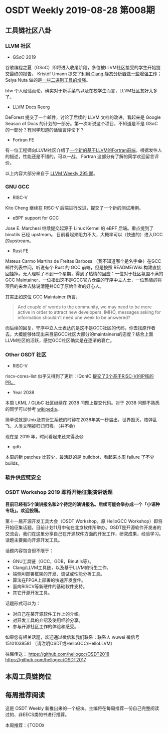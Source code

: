 # OSDT Weekly 2019-08-28 第008期

## 工具链社区八卦

### LLVM 社区

- GSoC 2019

谷歌编程之夏（GSoC）即将进入收尾阶段，多位被LLVM社区接受的学生开始提交最终的报告。
Kristóf Umann 提交了[利用 Clang 静态分析器做一些增强工作]()； Seiya  Nuta 做的是[一些二进制工具的增强](https://seiya.me/gsoc19)。

btw 个人经验而论，确实对于新手菜鸟以及在校学生而言，LLVM社区友好太多了。

- LLVM Docs Reorg

DeForest 提交了一个邮件，讨论了后续的 LLVM 文档的改进。看起来是 Google Season of Docs 的计划的一部分。第一次听说这个项目，不知道是不是 GSoC 的一部分？有同学知道的话留言评论下？

- Fortran FE

有一位工程师向LLVM社区介绍了[一个新的基于LLVM的Fortran前端](http://lists.llvm.org/pipermail/llvm-dev/2019-August/134620.html)。根据发件人的描述，性能还是不错的，可以一战。
Fortran 这部分有了解的同学欢迎留言评价。

以上内容大部分来自于 [LLVM Weekly 295 期](http://llvmweekly.org/issue/295)。


### GNU GCC

- RISC-V

Kito Cheng 继续在 RISC-V 后端进行改进，提交了一个新的测试用例。

- eBPF support for GCC

Jose E. Marchesi 继续提交起源于 Linux Kernel 的 eBPF 后端。重点提到了 binutils 已经 upstream。
目前看起来阻力不大，大概率可以（快速的）进入GCC的upstream。

- Rust FE

Mateus Carmo Martins de Freitas Barbosa （我不知道哪个是名字😂）在GCC邮件列表中问，听说有个 Rust 的 GCC 前端，但是按照 README/Wiki 构建直接回挂掉。无人理睬了不到一个星期，得到了热情的回应：一位对于社区氛围不满的 GCC Maintainer，一位指出这不是GCC官方仓库的守序中立人士，一位热情的将项目的来龙去脉说清楚并CC了原始作者的好心人。

其实正如这位 GCC Maintainer 所言，

> And couple of words to the community, we may need to be more active in
> order to attract new developers. IMHO, messages asking for information
> shouldn't need one week to be answered?

而后续的回复，守序中立人士表达的是这不是GCC社区的代码，你去找原作者去。大概能够体现出来目前GCC社区大部分的maintainers的态度？结合上面LLVM社区的活跃，感觉GCC社区确实是在逐渐的衰亡。

### Other OSDT 社区

- RISC-V

riscv-cores-list 似乎又得到了更新：IQonIC [提交了3个基于RISC-V的IP核的PR。](https://github.com/riscv/riscv-cores-list/pull/18/files)

- Year 2038

本周 LKML / GLibC 社区继续在 2038 问题上提交代码。对于 2038 问题不熟悉的同学可以参考 [wikipedia](https://en.wikipedia.org/wiki/Year_2038_problem)。

简单说就是Unix及其衍生系统的时钟在2038年某一秒溢出，世界毁灭，核弹乱飞，人类文明被归归归零。（并不会）

现在是 2019 年，时间看起来还来得及😄

- gdb

本周的新 patches 比较少，最活跃的是 buildbot，看起来本周 failure 了不少 builds。

### 软件供应链安全

### OSDT Workshop 2019 即将开始征集演讲话题

**目前已经有5个演讲报名和2个待定的演讲报名。后续可能会举办成一个「小语种专场」。欢迎投稿。**

第十一届开源开发工具大会（OSDT Workshop，原 HelloGCC Workshop）即将开始征集话题。目前计划11月中旬在北京软件所举办。OSDT是开源软件开发者的交流会，我们在这里分享自己在开源软件方面的开发工作，研究成果，经验学习。话题主要面向开源开发工具。

话题内容包含但不限于：
* GNU工具链（GCC，GDB，Binutils等）。
* Clang/LLVM工具链，以及基于LLVM的衍生工作。
* 端侧AI部署框架的开发、调试或性能分析工具。
* 算法在FPGA上部署的快速开发套件。
* 面向RISCV等新硬件的基础软件支持。
* 其它开源开发工具。

话题形式可以为：
* 对自己在某开源软件工作上的介绍。
* 对开发工具的介绍及使用经验分享。
* 参与开源社区工作的体验和感受。

如果您有相关话题，欢迎通过微信和我们联系：联系人 wuwei 微信号 15101038581 （请注明OSDT或HelloGCC/HelloLLVM）

往届传送：
https://github.com/hellogcc/OSDT2018
https://github.com/hellogcc/OSDT2017

## 本周工具链岗位

## 每周推荐阅读

这是 OSDT Weekly 新推出来的一个板块。主编将在每周推荐一份自己完整阅读过的、非EECS类的书进行推荐。

本周推荐：《TODO》
